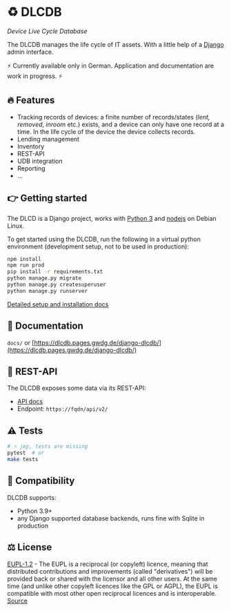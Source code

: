 # ♻ DLCDB

*Device Live Cycle Database*

The DLCDB manages the life cycle of IT assets. With a little help of a [Django](https://www.djangoproject.com/) admin interface.

⚡ Currently available only in German. Application and documentation are work in progress. ⚡


## 🔥 Features

- Tracking records of devices: a finite number of records/states (*lent*, *removed*, *inroom* etc.) exists, and a device can only have one record at a time. In the life cycle of the device the device collects records.
- Lending management
- Inventory
- REST-API
- UDB integration
- Reporting
- ...

## 👉 Getting started

The DLCD is a Django project, works with [Python 3](https://www.python.org/downloads/) and [nodejs](https://nodejs.org/en/download/) on Debian Linux.

To get started using the DLCDB, run the following in a virtual python environment (development setup, not to be used in production):

```bash
npm install
npm run prod
pip install -r requirements.txt
python manage.py migrate
python manage.py createsuperuser
python manage.py runserver
```

[Detailed setup and installation docs](https://dlcdb.pages.gwdg.de/django-dlcdb/betrieb/setup.html)

## 📖 Documentation

`docs/` or [https://dlcdb.pages.gwdg.de/django-dlcdb/](https://dlcdb.pages.gwdg.de/django-dlcdb/)


## 📡 REST-API

The DLCDB exposes some data via its REST-API:

* [API docs](https://dlcdb.pages.gwdg.de/django-dlcdb/betrieb/api.html)
* Endpoint: `https://fqdn/api/v2/`


## ⚠️ Tests

```bash
# ⚡ jep, tests are missing
pytest  # or
make tests
```


## 📌 Compatibility

DLCDB supports:

- Python 3.9+
- any Django supported database backends, runs fine with Sqlite in production


## ⚖️ License

[EUPL-1.2](https://gitlab.gwdg.de/t.breitner/django-dlcdb/-/blob/main/LICENSE) - The EUPL is a reciprocal (or copyleft) licence, meaning that distributed contributions and improvements (called "derivatives") will be provided back or shared with the licensor and all other users. At the same time (and unlike other copyleft licences like the GPL or AGPL), the EUPL is compatible with most other open reciprocal licences and is interoperable. [Source](https://joinup.ec.europa.eu/collection/eupl/introduction-eupl-licence)
